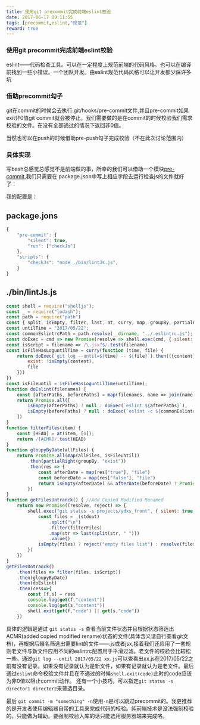 ```yaml
---
title: 使用git precommit完成前端eslint校验
date: 2017-06-17 09:11:55
tags: [precommit,eslint,"规范"]
reward: true
---
```


### 使用git precommit完成前端eslint校验

eslint——代码检查工具。可以在一定程度上规范前端的代码风格。也可以在编译前找到一些小错误。一个团队开发。由eslint规范代码风格可以让开发都少踩许多坑

### 借助precommit勾子

git在commit的时候会去执行.git/hooks/pre-commit文件,并且pre-commit如果exit非0值git commit就会被停止。我们需要做的是在commit的时候校验我们需求校验的文件。在没有全部通过的情况下返回非0值。

当然也可以在push的时候借助pre-push勾子完成校验（不在此次讨论范围内）

### 具体实现

写bash总感觉总感觉不是前端做的事，所幸的我们可以借助一个模块[pre-commit](https://github.com/observing/pre-commit),我们只需要在 package.json中写上相应字段去运行检查js的文件就好了：

我的配置是：
## package.jons
``` javascript
{
    "pre-commit": {
        "silent": true,
        "run": ["checkJs"]
    },
    "scripts": {
        "checkJs": "node ./bin/lintJs.js",
    }
}

```

## ./bin/lintJs.js
``` javascript
const shell = require("shelljs");
const _ = require("lodash");
const path = require("path")
const { split, isEmpty, filter, last, at, curry, map, groupBy, partialRight, join,get } = _
const untilTime = "2017/05/22";
const commonEslintrcPath = path.resolve(__dirname, "../.eslintrc.js");
const doExec = cmd => new Promise(resolve => shell.exec(cmd, { silent: true }, (code, stdout, stderr) => resolve({ code, content: stdout || stderr })))
const isScript = filename => /\.jsx?$/.test(filename)
const isFileHasLoguntilTime = curry(function (time, file) {
    return doExec(`git log --until=${time} -- ${file}`).then(({content}) => ({
        exist: !isEmpty(content),
        file
    }))
})
const isFileuntil = isFileHasLoguntilTime(untilTime);
function doEslint(filenames) {
    const [afterPaths, beforePaths] = map(filenames, name => join(name, " "))
    return Promise.all([
        isEmpty(afterPaths) ? null : doExec(`eslint ${afterPaths}`),
        isEmpty(beforePaths) ? null : doExec(`eslint -c ${commonEslintrcPath} ${beforePaths}`)
    ])
}
function filterFiles(item) {
    const [HEAD] = at(item, [0]);
    return /[ACMR]/.test(HEAD)
}
function gloupyByDate(allFiles) {
    return Promise.all(map(allFiles, isFileuntil))
        .then(partialRight(groupBy, "exist"))
        .then(res => {
            const afterDate = map(res["true"], "file")
            const beforeDate = map(res["false"], "file")
            return isEmpty(afterDate) && afterDate(beforeDate) ? Promise.reject("files empty") : [afterDate, beforeDate]
        })
}
function getFilesUntranck() { //Add Copied Modified Renamed 
    return new Promise((resolve, reject) => {
        shell.exec("git status -s projects/ydxs_front", { silent: true }, (code, stdout) => {
            const files = _(stdout)
                .split("\n")
                .filter(filterFiles)
                .map(str => last(split(str, " ")))
                .value()
            isEmpty(files) ? reject("empty files list") : resolve(files);
        })
    })
}
getFilesUntranck()
    .then(files => filter(files, isScript))
    .then(gloupyByDate)
    .then(doEslint)
    .then(ress=>{
        const [f,s] = ress
        console.log(get(f,"content"))
        console.log(get(s,"content"))
        shell.exit(get(f,"code") || get(s,"code"))
    })
```


具体的逻辑是通过 ```git status -s``` 查看当前文件状态并且根据状态筛选出 ACMR(added copied modified rename)状态的文件(具体含义请自行查看git文档)，再根据后辍名筛选出需要lint的文件——.js或者jsx,接着我们还应用了一套规则老文件与新文件应用不同的eslintrc配置用于平滑过滤。老文件的校验会比较松一些。通过```git log --until 2017/05/22 xx.js```可以查看出xx.js在2017/05/22之前有没有记录。如果没有记录就认为是新文件，如果有记录就认为是老文件。最后通过```eslint```命令校验文件并且在不通过的时候```shell.exit(code)```此时的code应该为非0值以阻止commit动作。 还有一个小技巧，可以指定```git status -s director1 director2```来筛选目录。

最后 ```git commit -m "something" -n```使用```-n```是可以跳过precommit的。我更推荐的是开发者使用编辑器自带的工具来完成代码的校验。纯前端技术是没法强制校验的，只能做为辅助。要强制校验入库的话只能选用服务器端来完成咯。